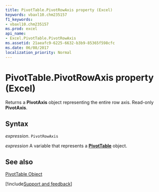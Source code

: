 ```yaml
---
title: PivotTable.PivotRowAxis property (Excel)
keywords: vbaxl10.chm235157
f1_keywords:
- vbaxl10.chm235157
ms.prod: excel
api_name:
- Excel.PivotTable.PivotRowAxis
ms.assetid: 21aeafc9-6225-6632-b3b9-85365f598cfc
ms.date: 06/08/2017
localization_priority: Normal
---
```



# PivotTable.PivotRowAxis property (Excel)

Returns a  **PivotAxis** object representing the entire row axis. Read-only **PivotAxis**.


## Syntax

_expression_. `PivotRowAxis`

_expression_ A variable that represents a **[PivotTable](Excel.PivotTable.md)** object.


## See also


[PivotTable Object](Excel.PivotTable.md)

[!include[Support and feedback](~/includes/feedback-boilerplate.md)]